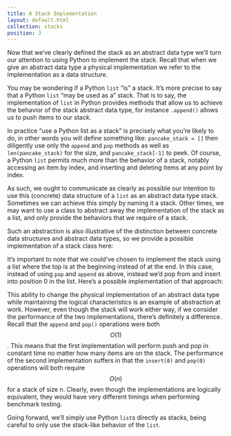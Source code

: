 ```yaml
---
title: A Stack Implementation
layout: default.html
collection: stacks
position: 3
---
```


Now that we’ve clearly defined the stack as an abstract data type we’ll turn our attention to using Python to implement the stack. Recall that when we give an abstract data type a physical implementation we refer to the implementation as a data structure.

You may be wondering if a Python `list` “is” a stack. It’s more precise to say that a Python `list` “may be used as a” stack. That is to say, the implementation of `list` in Python provides methods that allow us to achieve the behavior of the stack abstract data type, for instance `.append()` allows us to push items to our stack.

In practice “use a Python list as a stack” is precisely what you’re likely to do, in other words you will define something like: `pancake_stack = []` then diligently use only the `append` and `pop` methods as well as `len(pancake_stack)` for the size, and `pancake_stack[-1]` to peek. Of course, a Python `list` permits much more than the behavior of a stack, notably accessing an item by index, and inserting and deleting items at any point by index.

As such, we ought to communicate as clearly as possible our intention to use this (concrete) data structure of a `list` as an abstract data type stack. Sometimes we can achieve this simply by naming it a stack. Other times, we may want to use a class to abstract away the implementation of the stack as a list, and only provide the behaviors that we require of a stack.

Such an abstraction is also illustrative of the distinction between concrete data structures and abstract data types, so we provide a possible implementation of a stack class here:

<!-- literate stacks/stack_right.py -->

It’s important to note that we could’ve chosen to implement the stack using a list where the top is at the beginning instead of at the end. In this case, instead of using `pop` and `append` as above, instead we’d pop from and insert into position 0 in the list. Here’s a possible implementation of that approach:

<!-- literate stacks/stack_left.py -->

This ability to change the physical implementation of an abstract data type while maintaining the logical characteristics is an example of abstraction at work. However, even though the stack will work either way, if we consider the performance of the two implementations, there’s definitely a difference. Recall that the `append` and `pop()` operations were both $$O(1)$$. This means that the first implementation will perform push and pop in constant time no matter how many items are on the stack. The performance of the second implementation suffers in that the `insert(0)` and `pop(0)` operations will both require $$O(n)$$ for a stack of size n. Clearly, even though the implementations are logically equivalent, they would have very different timings when performing benchmark testing.

Going forward, we’ll simply use Python `list`s directly as stacks, being careful to only use the stack-like behavior of the `list`.
